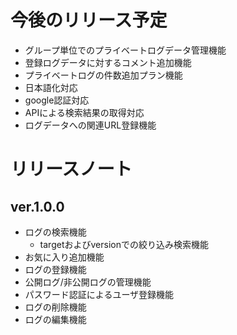 # 今後のリリース予定

- グループ単位でのプライベートログデータ管理機能
- 登録ログデータに対するコメント追加機能
- プライベートログの件数追加プラン機能
- 日本語化対応
- google認証対応
- APIによる検索結果の取得対応
- ログデータへの関連URL登録機能

# リリースノート

## ver.1.0.0

- ログの検索機能
    - targetおよびversionでの絞り込み検索機能
- お気に入り追加機能
- ログの登録機能
- 公開ログ/非公開ログの管理機能
- パスワード認証によるユーザ登録機能
- ログの削除機能
- ログの編集機能
